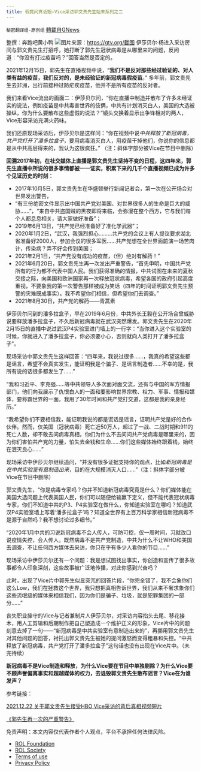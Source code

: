 ```yaml
---
title: 假提问真诋毁—Vice采访郭文贵先生始末系列之二
---
```

`秘密翻译组-原创组` [轉載自GNews](https://gnews.org/zh-hans/1789512/)

整撰：奔跑吧黄小鸭
![](https://assets.gnews.org/wp-content/uploads/2021/12/图片1-127.png)图片来源：https://gtv.org/截图
伊莎贝尔·杨进入采访房间与郭文贵先生打招呼，她打断了郭先生冠状病毒是从哪里来的问题，反问道：“你没有打过疫苗吗？”回答当然是否定的。

2021年12月15日，郭先生在直播视频中说，“**我们不是反对那些经过验证的、对人类有益的疫苗，我们反对的，是未经验证的新冠病毒假疫苗**。” 多年前，郭文贵先生去非洲，出行前接种过防疟疾疫苗，他并不是所有疫苗的反对者。

我们来看Vice流出的画面二：伊莎贝尔问，“你在直播中制造并散布了许多未经证实的说法，例如疫苗是中共毒害世界的伎俩，中共有计划消灭白人，美国的大选被操纵，你为什么要散布这些虚假的说法？”镜头交换着显示出争锋相对的两人，Vice形容采访充满火药味。

我们还原现场采访后，伊莎贝尔是这样问：“你在视频中说*中共释放了新冠病毒，共产党打开了潘多拉盒子*，要用病毒消灭白人，用疫苗干掉他们，你说你的信息都是从中共高层得来的，我认为这很疯狂。” （注：斜体字部分被Vice在节目中删除）

**回溯2017年初，在社交媒体上直播是郭文贵先生坚持不变的日程，这四年来，郭先生直播中所说的很多事情都被一一证实，积累下来的几千个直播视频已成为许多个见证历史的时刻：**

- 2017年10月5日，郭文贵先生在华盛顿举行新闻记者会，第一次在公开场合对世界发出警告，
- “有三份绝密文件显示出中国共产党对美国、对世界很多人的生命是巨大的威胁……”，“来自中共盗国贼的黑夜即将来临，会弥漫在整个西方，它与我们每个人都息息相关，请大家做好准备”；
- 2019年6月13日，“共产党已经准备好了准化学武器”；
- 2020年1月2日，“武汉，我强烈担心………共产党的会议上有人提议要求湖北省准备好2000人，参加会议的很多军医……共产党想在全世界面前演一场苦肉计，传染病？弄不好会传到美国；
- 2021年2月1日，“共产党没有成功的疫苗，（但）绝对有解药！”
- 2021年6月20日，郭文贵先生再一次发出严重警告，“首先申明，中国共产党所有的行为都不代表中国人民。我们获得准确的情报，中共试图在未来的夏秋交接之际，向美国和欧洲国家再一次释放冠状病毒，希望各国的政府引起高度重视，不要象我的第一次警告那样被成为笑话（四年的时间证明郭文贵先生预警的灾难既成事实）。我不希望你们相信，但希望你们去调查。”
- 2021年8月30日，共产党的解药——青蒿素


伊莎贝尔问到的潘多拉盒子，早在2019年6月份，中共外长王毅在公开场合曾威胁说要释放潘多拉盒子，不久后新冠病毒就在武汉突然爆发。郭文贵先生在2020年2月15日的直播中说过武汉P4实验室进门墙上的一行字：“当你进入这个实验室的时候，你就进入了潘多拉盒子，你必须要小心，否则就向人类打开了潘多拉盒子”。

现场采访中郭文贵先生这样回答：“四年来，我说过很多……，我真的希望这些都是谣言，希望不会真实发生，能证明我是个骗子、是谣言制造者……不幸的是，我所有说的话很多都发生了……”

“我和习近平、李克强……等中共领导人多次面对面交流，还有与中国的军方情报部门，他们向我展示了仇恨白人的一面和要影响世界宗教、权力、军事、情报和媒体，要称霸世界的一面。我用了30年时间和共产党打交道，这都是我的亲身经历。”

“我希望你们不要相信我，能证明我说的都是谎话是谣言，证明共产党是好的合作伙伴。然而，仅美国（冠状病毒）死亡近50万人，超过了一战、二战时期和911的死亡人数，却不敢去问病毒真相，你们为什么不去问问共产党病毒是哪里来的，因为你们害怕共产党的力量，怕失去金钱和生命……你们这些媒体始终跟着钱，始终在泯灭良心……”

现场采访中伊莎贝尔继续追问，“并没有很多证据支持你的观点，比如*新冠病毒是在中共实验室有意制造出来*，目的在大规模消灭人口……”（注：斜体字部分被Vice在节目中删除）

郭文贵先生，“你是病毒专家吗？你并不知道新冠病毒究竟是什么？你们媒体能在美国大选问题上代表美国人民，你们可以随便给输赢下定义，但不能代表冠状病毒专家，你们不知道中共的P3、P4实验室在做什么，你知道实验室在哪吗？知道武汉P4实验室墙上写着‘潘多拉盒子’吗？知道全世界有上百万科学家相信新冠病毒不是源于自然吗？我不想讨论过多细节。”

“2020年1月中共的习说新冠病毒不会人传人，可防可控，仅一周时间，习就改口说疫情失控，会人传人。既然病毒不是共产党制造，中共为什么不让WHO和美国去调查，不让任何西方媒体去采访，你只在乎有多少人看你的节目……”

现场采访中伊莎贝尔还有一个问题：我是想试图找出事实，你创造和宣传了很多故事都令人印象深刻，这些故事被广泛地传播，对此你感到兴奋吗？

此时，出现了Vice片中郭先生似显突兀的回答片段，“你完全错了，我不会象你们这么Low，我们在拯救这个世界，我只想把真相告诉世界，我们从来不奢求象你们这些流氓级的媒体来相信我们，因为你们是骗子、垃圾，就是犯罪集团的一部分……”

丧失职业操守的Vice与记者兼制片人伊莎贝尔，对采访内容掐头去尾、移花接木，用人工剪辑和后期制作把自己塑造成一个维护正义的形象，Vice片中的问题刻意去掉了一句——“新冠病毒是中共实验室有意制造出来的”，再挪用郭文贵先生对其他问题的回答，衬托出郭文贵先生被她的提问激怒而变得粗暴和失控。“中共释放了新冠病毒，共产党打开了潘多拉盒子”这句话也没有出现在Vice片中。（未完待续）

**新冠病毒不是Vice制造和释放，为什么Vice要在节目中单独剔除？为什么Vice要不顾声誉偏离事实和超越媒体的权力，去诋毁郭文贵先生散布谣言？Vice在为谁发声？**

参考链接：

[2021.12.22 关于郭文贵先生接受HBO Vice采访的背后真相](https://gtv.org/video/id=61c3bb8900f9a119180832eb)[视频短片](https://gnews.org/zh-hans/1382715/)

[《郭先生再一次的严重警告》](https://gnews.org/zh-hans/1382715/)



 

免责声明：本文内容仅代表作者个人观点，平台不承担任何法律风险。

- [ROL Foundation](https://rolfoundation.org/)
- [ROL Society](https://rolsociety.org/)
- [Terms of use](https://gnews.org/terms-of-use-3/)
- [Privacy Policy](https://gnews.org/privacy-policy/)
